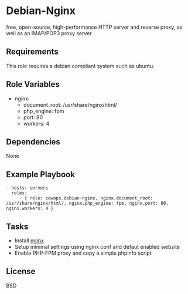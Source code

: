 Debian-Nginx
============

free, open-source, high-performance HTTP server and reverse proxy, as well as an IMAP/POP3 proxy server

Requirements
------------

This role requires a debian compliant system such as ubuntu.

Role Variables
--------------

- nginx:
  -  document_root: /usr/share/nginx/html/
  -  php_engine: fpm
  -  port: 80
  -  workers: 4

Dependencies
------------

None

Example Playbook
----------------

    - hosts: servers
      roles:
         - { role: cowops.debian-nginx, nginx.document_root: /usr/share/nginx/html/, nginx.php_engine: fpm, nginx.port: 80, nginx.workers: 4 }

Tasks
-----

  - Install [nginx](http://nginx.org/)
  - Setup minimal settings using nginx.conf and defaut enabled website
  - Enable PHP-FPM proxy and copy a simple phpinfo script

License
-------

BSD
